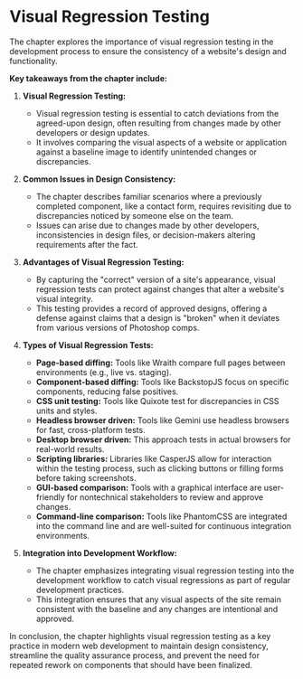 # Visual Regression Testing

The chapter explores the importance of visual regression testing in the development process to ensure the consistency of a website's design and functionality.

**Key takeaways from the chapter include:**

1. **Visual Regression Testing:**

   - Visual regression testing is essential to catch deviations from the agreed-upon design, often resulting from changes made by other developers or design updates.
   - It involves comparing the visual aspects of a website or application against a baseline image to identify unintended changes or discrepancies.

2. **Common Issues in Design Consistency:**

   - The chapter describes familiar scenarios where a previously completed component, like a contact form, requires revisiting due to discrepancies noticed by someone else on the team.
   - Issues can arise due to changes made by other developers, inconsistencies in design files, or decision-makers altering requirements after the fact.

3. **Advantages of Visual Regression Testing:**

   - By capturing the "correct" version of a site's appearance, visual regression tests can protect against changes that alter a website's visual integrity.
   - This testing provides a record of approved designs, offering a defense against claims that a design is "broken" when it deviates from various versions of Photoshop comps.

4. **Types of Visual Regression Tests:**

   - **Page-based diffing:** Tools like Wraith compare full pages between environments (e.g., live vs. staging).
   - **Component-based diffing:** Tools like BackstopJS focus on specific components, reducing false positives.
   - **CSS unit testing:** Tools like Quixote test for discrepancies in CSS units and styles.
   - **Headless browser driven:** Tools like Gemini use headless browsers for fast, cross-platform tests.
   - **Desktop browser driven:** This approach tests in actual browsers for real-world results.
   - **Scripting libraries:** Libraries like CasperJS allow for interaction within the testing process, such as clicking buttons or filling forms before taking screenshots.
   - **GUI-based comparison:** Tools with a graphical interface are user-friendly for nontechnical stakeholders to review and approve changes.
   - **Command-line comparison:** Tools like PhantomCSS are integrated into the command line and are well-suited for continuous integration environments.

5. **Integration into Development Workflow:**
   - The chapter emphasizes integrating visual regression testing into the development workflow to catch visual regressions as part of regular development practices.
   - This integration ensures that any visual aspects of the site remain consistent with the baseline and any changes are intentional and approved.

In conclusion, the chapter highlights visual regression testing as a key practice in modern web development to maintain design consistency, streamline the quality assurance process, and prevent the need for repeated rework on components that should have been finalized.
